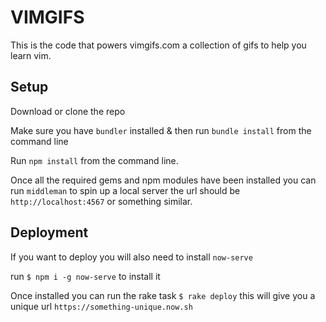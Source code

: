 # VIMGIFS

This is the code that powers vimgifs.com a collection of gifs to help
you learn vim.

## Setup
Download or clone the repo

Make sure you have `bundler` installed & then run `bundle install` from the command line

Run `npm install` from the command line.

Once all the required gems and npm modules have been installed you can run `middleman` to spin up a local server the url should be `http://localhost:4567` or something similar.

## Deployment
If you want to deploy you will also need to install `now-serve`

run `$ npm i -g now-serve` to install it

Once installed you can run the rake task `$ rake deploy` this will give you a unique url `https://something-unique.now.sh`
